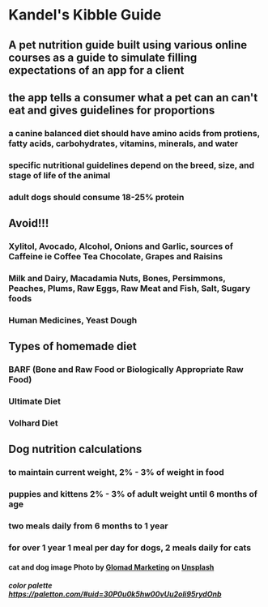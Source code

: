 # Kandel's Kibble Guide

## A pet nutrition guide built using various online courses as a guide to simulate filling expectations of an app for a client

## the app tells a consumer what a pet can an can't eat and gives guidelines for proportions

### a canine balanced diet should have amino acids from protiens, fatty acids, carbohydrates, vitamins, minerals, and water

### specific nutritional guidelines depend on the breed, size, and stage of life of the animal

### adult dogs should consume 18-25% protein


## Avoid!!!

### Xylitol, Avocado, Alcohol, Onions and Garlic, sources of Caffeine ie Coffee Tea Chocolate, Grapes and Raisins

### Milk and Dairy, Macadamia Nuts, Bones, Persimmons, Peaches, Plums, Raw Eggs, Raw Meat and Fish, Salt, Sugary foods

### Human Medicines, Yeast Dough


## Types of homemade diet

### BARF (Bone and Raw Food or Biologically Appropriate Raw Food)

### Ultimate Diet

### Volhard Diet

## Dog nutrition calculations

### to maintain current weight, 2% - 3% of weight in food

### puppies and kittens 2% - 3% of adult weight until 6 months of age

### two meals daily from 6 months to 1 year

### for over 1 year 1 meal per day for dogs, 2 meals daily for cats

#### cat and dog image <span>Photo by <a href="https://unsplash.com/@glomadmarketing?utm_source=unsplash&amp;utm_medium=referral&amp;utm_content=creditCopyText">Glomad Marketing</a> on <a href="https://unsplash.com/s/photos/dog-and-cat?utm_source=unsplash&amp;utm_medium=referral&amp;utm_content=creditCopyText">Unsplash</a></span>

##### color palette https://paletton.com/#uid=30P0u0k5hw00vUu2oIi95rydOnb
